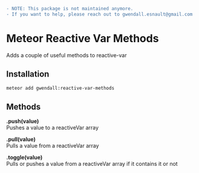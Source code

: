 ```diff
- NOTE: This package is not maintained anymore.
- If you want to help, please reach out to gwendall.esnault@gmail.com
```

Meteor Reactive Var Methods
===========================

Adds a couple of useful methods to reactive-var

Installation
------------

``` sh
meteor add gwendall:reactive-var-methods
```

Methods
----------

**.push(value)**  
Pushes a value to a reactiveVar array

**.pull(value)**  
Pulls a value from a reactiveVar array

**.toggle(value)**  
Pulls or pushes a value from a reactiveVar array if it contains it or not
